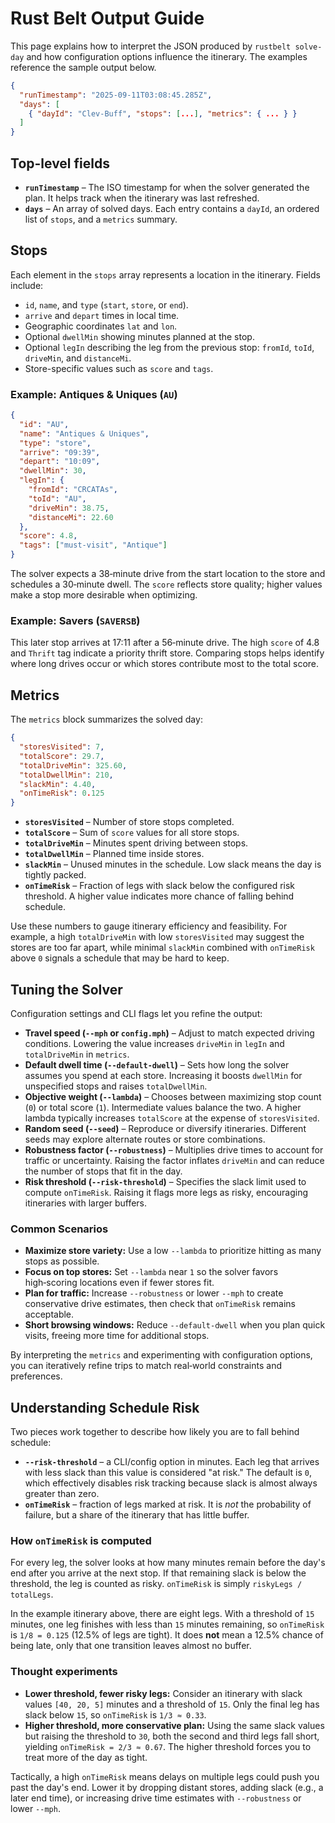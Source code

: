# Rust Belt Output Guide

This page explains how to interpret the JSON produced by `rustbelt solve-day` and how configuration options influence the itinerary. The examples reference the sample output below.

```json
{
  "runTimestamp": "2025-09-11T03:08:45.285Z",
  "days": [
    { "dayId": "Clev-Buff", "stops": [...], "metrics": { ... } }
  ]
}
```

## Top-level fields

- **`runTimestamp`** – The ISO timestamp for when the solver generated the plan. It helps track when the itinerary was last refreshed.
- **`days`** – An array of solved days. Each entry contains a `dayId`, an ordered list of `stops`, and a `metrics` summary.

## Stops

Each element in the `stops` array represents a location in the itinerary. Fields include:

- `id`, `name`, and `type` (`start`, `store`, or `end`).
- `arrive` and `depart` times in local time.
- Geographic coordinates `lat` and `lon`.
- Optional `dwellMin` showing minutes planned at the stop.
- Optional `legIn` describing the leg from the previous stop: `fromId`, `toId`, `driveMin`, and `distanceMi`.
- Store-specific values such as `score` and `tags`.

### Example: Antiques & Uniques (`AU`)

```json
{
  "id": "AU",
  "name": "Antiques & Uniques",
  "type": "store",
  "arrive": "09:39",
  "depart": "10:09",
  "dwellMin": 30,
  "legIn": {
    "fromId": "CRCATAs",
    "toId": "AU",
    "driveMin": 38.75,
    "distanceMi": 22.60
  },
  "score": 4.8,
  "tags": ["must-visit", "Antique"]
}
```
The solver expects a 38‑minute drive from the start location to the store and schedules a 30‑minute dwell. The `score` reflects store quality; higher values make a stop more desirable when optimizing.

### Example: Savers (`SAVERSB`)

This later stop arrives at 17:11 after a 56‑minute drive. The high `score` of 4.8 and `Thrift` tag indicate a priority thrift store. Comparing stops helps identify where long drives occur or which stores contribute most to the total score.

## Metrics

The `metrics` block summarizes the solved day:

```json
{
  "storesVisited": 7,
  "totalScore": 29.7,
  "totalDriveMin": 325.60,
  "totalDwellMin": 210,
  "slackMin": 4.40,
  "onTimeRisk": 0.125
}
```

- **`storesVisited`** – Number of store stops completed.
- **`totalScore`** – Sum of `score` values for all store stops.
- **`totalDriveMin`** – Minutes spent driving between stops.
- **`totalDwellMin`** – Planned time inside stores.
- **`slackMin`** – Unused minutes in the schedule. Low slack means the day is tightly packed.
- **`onTimeRisk`** – Fraction of legs with slack below the configured risk threshold. A higher value indicates more chance of falling behind schedule.

Use these numbers to gauge itinerary efficiency and feasibility. For example, a high `totalDriveMin` with low `storesVisited` may suggest the stores are too far apart, while minimal `slackMin` combined with `onTimeRisk` above `0` signals a schedule that may be hard to keep.

## Tuning the Solver

Configuration settings and CLI flags let you refine the output:

- **Travel speed (`--mph` or `config.mph`)** – Adjust to match expected driving conditions. Lowering the value increases `driveMin` in `legIn` and `totalDriveMin` in `metrics`.
- **Default dwell time (`--default-dwell`)** – Sets how long the solver assumes you spend at each store. Increasing it boosts `dwellMin` for unspecified stops and raises `totalDwellMin`.
- **Objective weight (`--lambda`)** – Chooses between maximizing stop count (`0`) or total score (`1`). Intermediate values balance the two. A higher lambda typically increases `totalScore` at the expense of `storesVisited`.
- **Random seed (`--seed`)** – Reproduce or diversify itineraries. Different seeds may explore alternate routes or store combinations.
- **Robustness factor (`--robustness`)** – Multiplies drive times to account for traffic or uncertainty. Raising the factor inflates `driveMin` and can reduce the number of stops that fit in the day.
- **Risk threshold (`--risk-threshold`)** – Specifies the slack limit used to compute `onTimeRisk`. Raising it flags more legs as risky, encouraging itineraries with larger buffers.

### Common Scenarios

- **Maximize store variety:** Use a low `--lambda` to prioritize hitting as many stops as possible.
- **Focus on top stores:** Set `--lambda` near `1` so the solver favors high‑scoring locations even if fewer stores fit.
- **Plan for traffic:** Increase `--robustness` or lower `--mph` to create conservative drive estimates, then check that `onTimeRisk` remains acceptable.
- **Short browsing windows:** Reduce `--default-dwell` when you plan quick visits, freeing more time for additional stops.

By interpreting the `metrics` and experimenting with configuration options, you can iteratively refine trips to match real‑world constraints and preferences.

## Understanding Schedule Risk

Two pieces work together to describe how likely you are to fall behind schedule:

- **`--risk-threshold`** – a CLI/config option in minutes. Each leg that arrives with less slack than this value is considered "at risk." The default is `0`, which effectively disables risk tracking because slack is almost always greater than zero.
- **`onTimeRisk`** – fraction of legs marked at risk. It is *not* the probability of failure, but a share of the itinerary that has little buffer.

### How `onTimeRisk` is computed

For every leg, the solver looks at how many minutes remain before the day's end after you arrive at the next stop. If that remaining slack is below the threshold, the leg is counted as risky. `onTimeRisk` is simply `riskyLegs / totalLegs`.

In the example itinerary above, there are eight legs. With a threshold of `15` minutes, one leg finishes with less than `15` minutes remaining, so `onTimeRisk` is `1/8 = 0.125` (12.5% of legs are tight). It does **not** mean a 12.5% chance of being late, only that one transition leaves almost no buffer.

### Thought experiments

- **Lower threshold, fewer risky legs:** Consider an itinerary with slack values `[40, 20, 5]` minutes and a threshold of `15`. Only the final leg has slack below `15`, so `onTimeRisk` is `1/3 ≈ 0.33`.
- **Higher threshold, more conservative plan:** Using the same slack values but raising the threshold to `30`, both the second and third legs fall short, yielding `onTimeRisk = 2/3 ≈ 0.67`. The higher threshold forces you to treat more of the day as tight.

Tactically, a high `onTimeRisk` means delays on multiple legs could push you past the day's end. Lower it by dropping distant stores, adding slack (e.g., a later end time), or increasing drive time estimates with `--robustness` or lower `--mph`.
